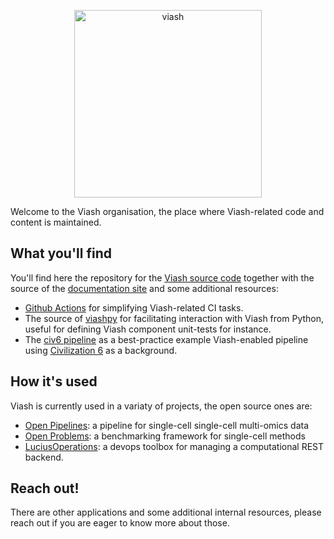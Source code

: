 <p align="center">
<a href="https://viash.io/">
<img alt="viash" src="https://viash.io/logo/viash_large.svg" width="300">
</a>
</p>

Welcome to the Viash organisation, the place where Viash-related code and content is maintained.

## What you'll find

You'll find here the repository for the [Viash source code](https://github.com/viash-io/viash) together with the source of the [documentation site](https://viash.io) and some additional resources:

- [Github Actions](https://github.com/viash-io/viash-actions) for simplifying Viash-related CI tasks.
- The source of [viashpy](https://github.com/viash-io/viashpy) for facilitating interaction with Viash from Python, useful for defining Viash component unit-tests for instance.
- The [civ6 pipeline](https://github.com/viash-io/civ6_pipeline) as a best-practice example Viash-enabled pipeline using [Civilization 6](https://civilization.com/) as a background.

## How it's used

Viash is currently used in a variaty of projects, the open source ones are:

- [Open Pipelines](https://openpipelines.bio/): a pipeline for single-cell single-cell multi-omics data
- [Open Problems](https://openproblems.bio/): a benchmarking framework for single-cell methods
- [LuciusOperations](https://www.data-intuitive.com/LuciusOperations/README.html): a devops toolbox for managing a computational REST backend.

## Reach out!

There are other applications and some additional internal resources, please reach out if you are eager to know more about those.
